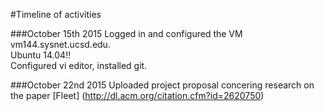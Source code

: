 #Timeline of activities

###October 15th 2015
Logged in and configured the VM vm144.sysnet.ucsd.edu.<br/>
Ubuntu 14.04!!<br/>
Configured vi editor, installed git.<br/>

###October 22nd 2015
Uploaded project proposal concering research on the paper [Fleet] (http://dl.acm.org/citation.cfm?id=2620750)
